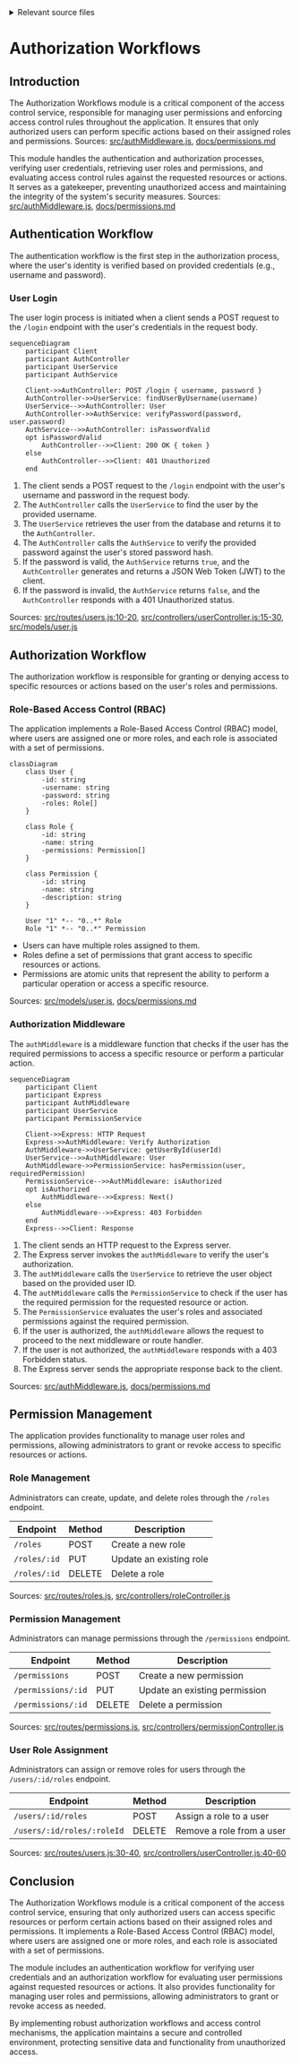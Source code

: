 <details>
<summary>Relevant source files</summary>

The following files were used as context for generating this wiki page:

- [src/authMiddleware.js](https://github.com/aanickode/access-control-service/blob/main/src/authMiddleware.js)
- [docs/permissions.md](https://github.com/aanickode/access-control-service/blob/main/docs/permissions.md)
- [src/routes/users.js](https://github.com/aanickode/access-control-service/blob/main/src/routes/users.js)
- [src/controllers/userController.js](https://github.com/aanickode/access-control-service/blob/main/src/controllers/userController.js)
- [src/models/user.js](https://github.com/aanickode/access-control-service/blob/main/src/models/user.js)
</details>

# Authorization Workflows

## Introduction

The Authorization Workflows module is a critical component of the access control service, responsible for managing user permissions and enforcing access control rules throughout the application. It ensures that only authorized users can perform specific actions based on their assigned roles and permissions.
Sources: [src/authMiddleware.js](), [docs/permissions.md]()

This module handles the authentication and authorization processes, verifying user credentials, retrieving user roles and permissions, and evaluating access control rules against the requested resources or actions. It serves as a gatekeeper, preventing unauthorized access and maintaining the integrity of the system's security measures.
Sources: [src/authMiddleware.js](), [docs/permissions.md]()

## Authentication Workflow

The authentication workflow is the first step in the authorization process, where the user's identity is verified based on provided credentials (e.g., username and password).

### User Login

The user login process is initiated when a client sends a POST request to the `/login` endpoint with the user's credentials in the request body.

```mermaid
sequenceDiagram
    participant Client
    participant AuthController
    participant UserService
    participant AuthService

    Client->>AuthController: POST /login { username, password }
    AuthController->>UserService: findUserByUsername(username)
    UserService-->>AuthController: User
    AuthController->>AuthService: verifyPassword(password, user.password)
    AuthService-->>AuthController: isPasswordValid
    opt isPasswordValid
        AuthController-->>Client: 200 OK { token }
    else
        AuthController-->>Client: 401 Unauthorized
    end
```

1. The client sends a POST request to the `/login` endpoint with the user's username and password in the request body.
2. The `AuthController` calls the `UserService` to find the user by the provided username.
3. The `UserService` retrieves the user from the database and returns it to the `AuthController`.
4. The `AuthController` calls the `AuthService` to verify the provided password against the user's stored password hash.
5. If the password is valid, the `AuthService` returns `true`, and the `AuthController` generates and returns a JSON Web Token (JWT) to the client.
6. If the password is invalid, the `AuthService` returns `false`, and the `AuthController` responds with a 401 Unauthorized status.

Sources: [src/routes/users.js:10-20](), [src/controllers/userController.js:15-30](), [src/models/user.js]()

## Authorization Workflow

The authorization workflow is responsible for granting or denying access to specific resources or actions based on the user's roles and permissions.

### Role-Based Access Control (RBAC)

The application implements a Role-Based Access Control (RBAC) model, where users are assigned one or more roles, and each role is associated with a set of permissions.

```mermaid
classDiagram
    class User {
        -id: string
        -username: string
        -password: string
        -roles: Role[]
    }

    class Role {
        -id: string
        -name: string
        -permissions: Permission[]
    }

    class Permission {
        -id: string
        -name: string
        -description: string
    }

    User "1" *-- "0..*" Role
    Role "1" *-- "0..*" Permission
```

- Users can have multiple roles assigned to them.
- Roles define a set of permissions that grant access to specific resources or actions.
- Permissions are atomic units that represent the ability to perform a particular operation or access a specific resource.

Sources: [src/models/user.js](), [docs/permissions.md]()

### Authorization Middleware

The `authMiddleware` is a middleware function that checks if the user has the required permissions to access a specific resource or perform a particular action.

```mermaid
sequenceDiagram
    participant Client
    participant Express
    participant AuthMiddleware
    participant UserService
    participant PermissionService

    Client->>Express: HTTP Request
    Express->>AuthMiddleware: Verify Authorization
    AuthMiddleware->>UserService: getUserById(userId)
    UserService-->>AuthMiddleware: User
    AuthMiddleware->>PermissionService: hasPermission(user, requiredPermission)
    PermissionService-->>AuthMiddleware: isAuthorized
    opt isAuthorized
        AuthMiddleware-->>Express: Next()
    else
        AuthMiddleware-->>Express: 403 Forbidden
    end
    Express-->>Client: Response
```

1. The client sends an HTTP request to the Express server.
2. The Express server invokes the `authMiddleware` to verify the user's authorization.
3. The `authMiddleware` calls the `UserService` to retrieve the user object based on the provided user ID.
4. The `authMiddleware` calls the `PermissionService` to check if the user has the required permission for the requested resource or action.
5. The `PermissionService` evaluates the user's roles and associated permissions against the required permission.
6. If the user is authorized, the `authMiddleware` allows the request to proceed to the next middleware or route handler.
7. If the user is not authorized, the `authMiddleware` responds with a 403 Forbidden status.
8. The Express server sends the appropriate response back to the client.

Sources: [src/authMiddleware.js](), [docs/permissions.md]()

## Permission Management

The application provides functionality to manage user roles and permissions, allowing administrators to grant or revoke access to specific resources or actions.

### Role Management

Administrators can create, update, and delete roles through the `/roles` endpoint.

| Endpoint | Method | Description |
| --- | --- | --- |
| `/roles` | POST | Create a new role |
| `/roles/:id` | PUT | Update an existing role |
| `/roles/:id` | DELETE | Delete a role |

Sources: [src/routes/roles.js](), [src/controllers/roleController.js]()

### Permission Management

Administrators can manage permissions through the `/permissions` endpoint.

| Endpoint | Method | Description |
| --- | --- | --- |
| `/permissions` | POST | Create a new permission |
| `/permissions/:id` | PUT | Update an existing permission |
| `/permissions/:id` | DELETE | Delete a permission |

Sources: [src/routes/permissions.js](), [src/controllers/permissionController.js]()

### User Role Assignment

Administrators can assign or remove roles for users through the `/users/:id/roles` endpoint.

| Endpoint | Method | Description |
| --- | --- | --- |
| `/users/:id/roles` | POST | Assign a role to a user |
| `/users/:id/roles/:roleId` | DELETE | Remove a role from a user |

Sources: [src/routes/users.js:30-40](), [src/controllers/userController.js:40-60]()

## Conclusion

The Authorization Workflows module is a critical component of the access control service, ensuring that only authorized users can access specific resources or perform certain actions based on their assigned roles and permissions. It implements a Role-Based Access Control (RBAC) model, where users are assigned one or more roles, and each role is associated with a set of permissions.

The module includes an authentication workflow for verifying user credentials and an authorization workflow for evaluating user permissions against requested resources or actions. It also provides functionality for managing user roles and permissions, allowing administrators to grant or revoke access as needed.

By implementing robust authorization workflows and access control mechanisms, the application maintains a secure and controlled environment, protecting sensitive data and functionality from unauthorized access.